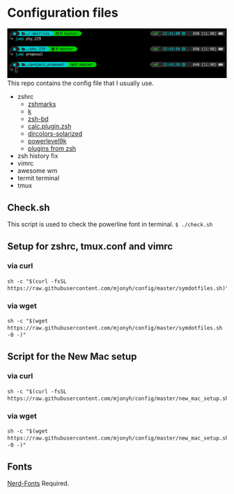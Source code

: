 # Configuration files
![zsh](screenshots/zsh.png)
This repo contains the config file that I usually use.

* zshrc
	* [zshmarks](https://github.com/jocelynmallon/zshmarks)
	* [k](https://github.com/supercrabtree/k)
	* [zsh-bd](https://github.com/Tarrasch/zsh-bd)
	* [calc.plugin.zsh](https://github.com/arzzen/calc.plugin.zsh)
	* [dircolors-solarized](https://github.com/seebi/dircolors-solarized)
	* [powerlevel9k](https://github.com/bhilburn/powerlevel9k)
	* [plugins from zsh](https://github.com/robbyrussell/oh-my-zsh)
* zsh history fix
* vimrc
* awesome wm
* termit terminal
* tmux

## Check.sh
This script is used to check the powerline font in terminal.
`$ ./check.sh`

## Setup for zshrc, tmux.conf and vimrc
### via curl
```
sh -c "$(curl -fsSL https://raw.githubusercontent.com/mjonyh/config/master/symdotfiles.sh)"
```
### via wget
```
sh -c "$(wget https://raw.githubusercontent.com/mjonyh/config/master/symdotfiles.sh -0 -)"
```

## Script for the New Mac setup

### via curl
```
sh -c "$(curl -fsSL
https://raw.githubusercontent.com/mjonyh/config/master/new_mac_setup.sh)"
```
### via wget
```
sh -c "$(wget https://raw.githubusercontent.com/mjonyh/config/master/new_mac_setup.sh -0 -)"
```

## Fonts
[Nerd-Fonts](https://nerdfonts.com) Required. 
